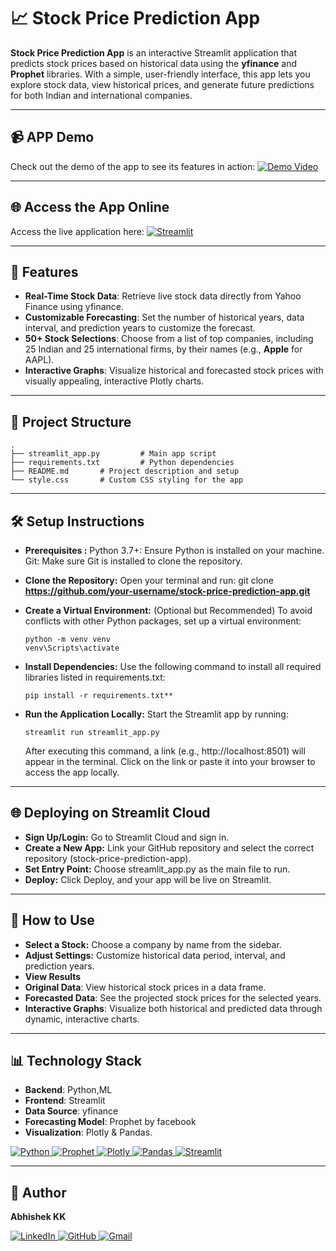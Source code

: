 
# 📈 Stock Price Prediction App

**Stock Price Prediction App** is an interactive Streamlit application that predicts stock prices based on historical data using the **yfinance** and **Prophet** libraries. With a simple, user-friendly interface, this app lets you explore stock data, view historical prices, and generate future predictions for both Indian and international companies.

---

## 📹 APP Demo
Check out the demo of the app to see its features in action:
    [![Demo Video](https://raw.githubusercontent.com/kk-abhishek/stock-price-prediction-app/main/images/demo_thumbnail.png)](https://www.loom.com/share/28ce91ac5291450397fa5c773d078b2b?sid=08206dc2-8869-4986-827c-296adf1c51a0)

---

## 🌐 Access the App Online

Access the live application here:
[![Streamlit](https://static.streamlit.io/badges/streamlit_badge_black_white.svg)](https://stock-savvy-by-kk.streamlit.app/)



---

## 🚀 Features
- **Real-Time Stock Data**: 
    Retrieve live stock data directly from Yahoo Finance using yfinance.
- **Customizable Forecasting**: 
    Set the number of historical years, data interval, and prediction years to customize the forecast.
- **50+ Stock Selections**: 
    Choose from a list of top companies, including 25 Indian and 25 international firms, by their names (e.g., **Apple** for AAPL).
- **Interactive Graphs**: 
    Visualize historical and forecasted stock prices with visually appealing, interactive Plotly charts.

---
## 🔧 Project Structure

```plaintext
.
├── streamlit_app.py         # Main app script
├── requirements.txt         # Python dependencies
├── README.md       # Project description and setup
└── style.css       # Custom CSS styling for the app

```
---

## 🛠️ Setup Instructions

- **Prerequisites :**
    Python 3.7+: Ensure Python is installed on your machine.
    Git: Make sure Git is installed to clone the repository.

- **Clone the Repository:**
    Open your terminal and run: git clone **https://github.com/your-username/stock-price-prediction-app.git**

- **Create a Virtual Environment:** (Optional but Recommended)
    To avoid conflicts with other Python packages, set up a virtual environment: 
    ```
    python -m venv venv
    venv\Scripts\activate
    ```

- **Install Dependencies:**
    Use the following command to install all required libraries listed in requirements.txt:
    ```
    pip install -r requirements.txt** 
    ```

- **Run the Application Locally:**
    Start the Streamlit app by running:
    ```
    streamlit run streamlit_app.py
    ```
    After executing this command, a link (e.g., http://localhost:8501) will appear in the terminal. Click on the link or paste it into your browser to access the app locally.

---

## 🌐 Deploying on Streamlit Cloud

- **Sign Up/Login:**
    Go to Streamlit Cloud and sign in.
- **Create a New App:**
    Link your GitHub repository and select the correct repository (stock-price-prediction-app).
- **Set Entry Point:**
    Choose streamlit_app.py as the main file to run.
- **Deploy:**
    Click Deploy, and your app will be live on Streamlit.
---
## 🧪 How to Use
- **Select a Stock:**
    Choose a company by name from the sidebar.
- **Adjust Settings:** 
    Customize historical data period, interval, and prediction years.
- **View Results**
- **Original Data**: 
    View historical stock prices in a data frame.
- **Forecasted Data**: 
    See the projected stock prices for the selected years.
- **Interactive Graphs**:
    Visualize both historical and predicted data through dynamic, interactive charts.

---
## 📊 Technology Stack

- **Backend**: Python,ML 
- **Frontend**: Streamlit
- **Data Source**: yfinance
- **Forecasting Model**: Prophet by facebook
- **Visualization**: Plotly & Pandas.

<p align="left">
  <a href="https://www.python.org/">
    <img src="https://img.shields.io/badge/Python-FFD43B?style=for-the-badge&logo=python&logoColor=blue" alt="Python"/>
  </a>
  <a href="https://facebook.github.io/prophet/">
    <img src="https://img.shields.io/badge/Facebook-1877F2?style=for-the-badge&logo=facebook&logoColor=white" alt="Prophet"/>
  </a>
  <a href="https://plotly.com/">
    <img src="https://img.shields.io/badge/Plotly-239120?style=for-the-badge&logo=plotly&logoColor=white" alt="Plotly"/>
  </a>
  <a href="https://pandas.pydata.org/">
    <img src="https://img.shields.io/badge/Pandas-2C2D72?style=for-the-badge&logo=pandas&logoColor=white" alt="Pandas"/>
  </a>
  <a href="https://streamlit.io/">
    <img src="https://img.shields.io/badge/Streamlit-FF4B4B?style=for-the-badge&logo=streamlit&logoColor=white" alt="Streamlit"/>
  </a>
</p>

---
## 👤 Author
**Abhishek KK**  

<div>
  <a href="https://www.linkedin.com/in/abhishek-kk-0131-20-07-/">
    <img src="https://img.shields.io/badge/LinkedIn-0077B5?style=for-the-badge&logo=linkedin&logoColor=white" alt="LinkedIn">
  </a>
  <a href="https://github.com/kk-abhishek">
    <img src="https://img.shields.io/badge/GitHub-100000?style=for-the-badge&logo=github&logoColor=white" alt="GitHub">
  </a>
  <a href="kkabhishek100@gmail.com">
    <img src="https://img.shields.io/badge/Gmail-D14836?style=for-the-badge&logo=gmail&logoColor=white" alt="Gmail">
  </a>
</div>




